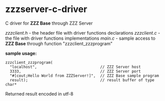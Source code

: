# zzzserver-c-driver
C driver for **ZZZ Base** through ZZZ Server

*zzzclient.h* - the header file with driver functions declarations
*zzzclient.c* - the file with driver functions implementations
*main.c* - sample access to **ZZZ Base** through function "zzzclient_zzzprogram"

**sample usage:**
~~~~~~~~
zzzclient_zzzprogram(
  "localhost",                            // ZZZ Server host
  3333,                                   // ZZZ Server port
  "#[cout;Hello World from ZZZServer!]",  // ZZZ Base sample program
  result);                                // result buffer of type char*
~~~~~~~~

Returned result encoded in utf-8
